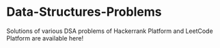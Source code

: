 # Data-Structures-Problems
Solutions of various DSA problems of Hackerrank Platform and LeetCode Platform are available here!
